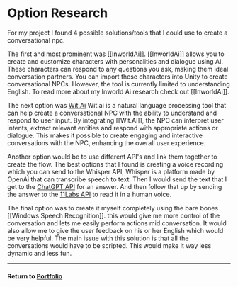 # Option Research

For my project I found 4 possible solutions/tools that I could use to create a conversational npc.

The first and most prominent was [[InworldAi]].
[[InworldAi]] allows you to create and customize characters with personalities and dialogue using AI. These characters can respond to any questions you ask, making them ideal conversation partners. You can import these characters into Unity to create conversational NPCs. However, the tool is currently limited to understanding English. To read more about my Inworld Ai research check out [[InworldAi]].

The next option was [Wit.Ai](Wit.Ai.md)
Wit.ai is a natural language processing tool that can help create a conversational NPC with the ability to understand and respond to user input. By integrating [[Wit.Ai]], the NPC can interpret user intents, extract relevant entities and respond with appropriate actions or dialogue. This makes it possible to create engaging and interactive conversations with the NPC, enhancing the overall user experience. 

Another option would be to use different API's and link them together to create the flow. The best options that I found is creating a voice recording which you can send to the Whisper API, Whisper is a platform made by OpenAi that can transcribe speech to text. Then I would send the text that I get to the [ChatGPT API](ChatGPT%20API.md) for an answer. And then follow that up by sending the answer to the [11Labs API](11Labs.md) to read it in a human voice.

The final option was to create it myself completely using the bare bones [[Windows Speech Recognition]]. this would give me more control of the conversation and lets me easily perform actions mid conversation. It would also allow me to give the user feedback on his or her English which would be very helpful. The main issue with this solution is that all the conversations would have to be scripted. This would make it way less dynamic and less fun.

---

#### Return to [Portfolio](../README.md)

